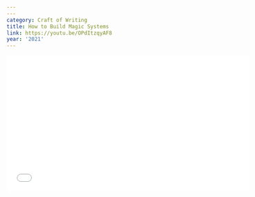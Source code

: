 ```yaml
---
---
category: Craft of Writing
title: How to Build Magic Systems
link: https://youtu.be/OPdItzqyAF8
year: '2021'
---
```

<iframe width="560" height="315" src="{{ page.link }}" frameborder="0" allowfullscreen></iframe>
